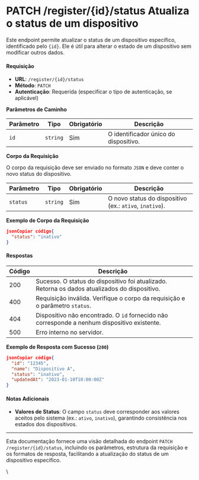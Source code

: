 # PATCH /register/{id}/status Atualiza o status de um dispositivo

Este endpoint permite atualizar o status de um dispositivo específico, identificado pelo `{id}`. Ele é útil para alterar o estado de um dispositivo sem modificar outros dados.

#### Requisição

* **URL**: `/register/{id}/status`
* **Método**: `PATCH`
* **Autenticação**: Requerida (especificar o tipo de autenticação, se aplicável)

**Parâmetros de Caminho**

| Parâmetro | Tipo     | Obrigatório | Descrição                             |
| --------- | -------- | ----------- | ------------------------------------- |
| `id`      | `string` | Sim         | O identificador único do dispositivo. |

**Corpo da Requisição**

O corpo da requisição deve ser enviado no formato `JSON` e deve conter o novo status do dispositivo.

| Parâmetro | Tipo     | Obrigatório | Descrição                                               |
| --------- | -------- | ----------- | ------------------------------------------------------- |
| `status`  | `string` | Sim         | O novo status do dispositivo (ex.: `ativo`, `inativo`). |

**Exemplo de Corpo da Requisição**

```json
jsonCopiar código{
  "status": "inativo"
}
```

#### Respostas

| Código | Descrição                                                                                     |
| ------ | --------------------------------------------------------------------------------------------- |
| 200    | Sucesso. O status do dispositivo foi atualizado. Retorna os dados atualizados do dispositivo. |
| 400    | Requisição inválida. Verifique o corpo da requisição e o parâmetro `status`.                  |
| 404    | Dispositivo não encontrado. O `id` fornecido não corresponde a nenhum dispositivo existente.  |
| 500    | Erro interno no servidor.                                                                     |

**Exemplo de Resposta com Sucesso (`200`)**

```json
jsonCopiar código{
  "id": "12345",
  "name": "Dispositivo A",
  "status": "inativo",
  "updatedAt": "2023-01-10T10:00:00Z"
}
```

#### Notas Adicionais

* **Valores de Status**: O campo `status` deve corresponder aos valores aceitos pelo sistema (ex.: `ativo`, `inativo`), garantindo consistência nos estados dos dispositivos.

***

Esta documentação fornece uma visão detalhada do endpoint `PATCH /register/{id}/status`, incluindo os parâmetros, estrutura da requisição e os formatos de resposta, facilitando a atualização do status de um dispositivo específico.

\
